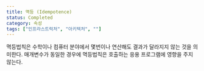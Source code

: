 ```yaml
---
title: 멱등 (Idempotence)
status: Completed
category: 속성
tags: ["인프라스트럭처", "아키텍처", ""]
---
```


멱등법칙은 수학이나 컴퓨터 분야에서 몇번이나 연산해도 결과가 달라지지 않는 것을 의미한다.
매개변수가 동일한 경우에 멱등법칙은 호출하는 응용 프로그램에 영향을 주지 않는다.